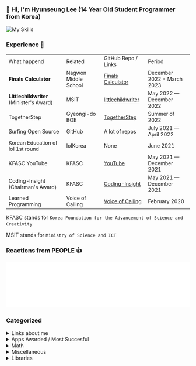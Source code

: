 ### 👋 Hi, I'm Hyunseung Lee (14 Year Old Student Programmer from Korea)

![My Skills](https://skillicons.dev/icons?i=ts,js,html,css,vue,python,nuxt,svelte,react)

### Experience 👔
<table>
    <tr>
        <td>What happend</td>
        <td>Related</td>
        <td>GitHub Repo / Links</td>
        <td>Period</td>
    </tr>
    <tr>
        <td><strong>Finals Calculator</strong></td>
        <td>Nagwon Middle School</td>
        <td><a href="https://github.com/HyunseungLee-Travis/FinalsCalcualtor">Finals Calculator</a></td>
        <td>December 2022 - March 2023</td>
    </tr>
    <tr>
        <td><strong>Littlechildwriter</strong> (Minister&#39;s Award)</td>
        <td>MSIT</td>
        <td><a href="https://github.com/HyunseungLee-Travis/littlechildwriter">littlechildwriter</a></td>
        <td>May 2022 — December 2022</td>
    </tr>
    <tr>
        <td>TogetherStep</td>
        <td>Gyeongi-do BOE</td>
        <td><a href="https://github.com/togetherstep">TogetherStep</a></td>
        <td>Summer of 2022</td>
    </tr>
    <tr>
        <td>Surfing Open Source</td>
        <td>GitHub</td>
        <td>A lot of repos</td>
        <td>July 2021 — April 2022</td>
    </tr>
    <tr>
        <td>Korean Education of IoI 1st round</td>
        <td>IoIKorea</td>
        <td>None</td>
        <td>June 2021</td>
    </tr>
    <tr>
        <td>KFASC YouTube</td>
        <td>KFASC</td>
        <td><a href="https://www.youtube.com/@coding-insight2429">YouTube</a></td>
        <td>May 2021 — December 2021</td>
    </tr>
    <tr>
        <td>Coding-Insight (Chairman&#39;s Award)</td>
        <td>KFASC</td>
        <td><a href="https://github.com/HyunseungLee-Travis/Coding-Insight">Coding-Insight</a></td>
        <td>May 2021 — December 2021</td>
    </tr>
    <tr>
        <td>Learned Programming</td>
        <td>Voice of Calling</td>
        <td><a href="https://www.facebook.com/voiceofcalling/">Voice of Calling</a></td>
        <td>February 2020</td>
    </tr>
</table>

KFASC stands for `Korea Foundation for the Advancement of Science and Creativity`

MSIT stands for `Ministry of Science and ICT`

### Reactions from PEOPLE 👍

<img src="./metrics.plugin.reactions.svg" alt="svg reactions" />

### Categorized

<details>
    <summary>Links about me</summary>
    <ul>
        <li><a href="https://www.forbes.com/sites/nextavenue/2021/01/05/eldera-the-new-global-intergenerational-mentoring-program/?sh=75942761f2f8">Forbes</a></li>
        <li><a href="https://www.amazon.com/Beautiful-Theorems-that-Changed-Math/dp/B08L7H65L2">Amazon</a></li>
        <li><a href="https://www.nextavenue.org/eldera-the-new-global-intergenerational-mentoring-program">Next Avenue</a></li>
        <li><a href="https://www.washingtonpost.com/lifestyle/2021/12/03/seniors-loneliness-solutions-technology-virtual-reality/">Washington Post</a></li>
        <li><a href="https://m.facebook.com/story.php?story_fbid=pfbid0HLS4C9WgnG7bVLwGzVhpvSMCrq4gHxozZVnbQW66pY4W6cmzx3jNVm5nzUwLDWNol&id=101096427922750&m_entstream_source=timeline&__tn__=%2As%2As-R">Facebook</a>
        <li><a href="https://m.kmib.co.kr/view.asp?arcid=0015066564">국민일보</a></li>
        <li><a href="https://news.nate.com/view/20201001n13122">네이트 뉴스</a></li>   
    </ul>
</details>

<details>
    <summary>Apps Awarded / Most Succesful</summary>
    <ul>
        <li><a href="https://github.com/HyunseungLee-Travis/littlechildwriter">littlechildwriter</a></li>
        <li><a href="https://github.com/HyunseungLee-Travis/FinalsCalculator">Finals Calculator</a></li>
        <li><a href="https://github.com/HyunseungLee-Travis/Coding-Insight">Coding-Insight</a></li>
    </ul>
</details>

<details>
    <summary>Math</summary>
    <ul>
        <li><a href="https://github.com/HyunseungLee-Travis/RootFormula">Root Formula</a></li>
        <li><a href="https://github.com/HyunseungLee-Travis/Ari">Ari</a></li>
    </ul>
</details>

<details>
    <summary>Miscellaneous</summary>
    <ul>
        <li><a href="https://github.com/HyunseungLee-Travis/custom-brave-filter">Custom Brave Filter</a></li>
        <li><a href="https://github.com/HyunseungLee-Travis/my_memes">Memes</a></li>
        <li><a href="https://github.com/HyunseungLee-Travis/Chatbot-Maria">Chatbot Maria</a></li>
        <li><a href="https://github.com/HyunseungLee-Travis/Tori">Tori</a></li>
    </ul>
</details>

<details>
    <summary>Libraries</summary>
    <ul>
        <li><a href="https://github.com/HyunseungLee-Travis/browser-barcodescanner">Browser-BarcodeScanner</a></li>
    </ul>
</details>
